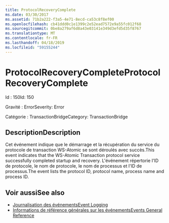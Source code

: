 ```yaml
---
title: ProtocolRecoveryComplete
ms.date: 03/30/2017
ms.assetid: 71b2a222-f3a5-4e71-8ecd-ca53c8f8ef00
ms.openlocfilehash: cb41ddd0c1e1399c2e52ead7572e9a55fc012f68
ms.sourcegitcommit: 0be8a279af6d8a43e03141e349d3efd5d35f8767
ms.translationtype: MT
ms.contentlocale: fr-FR
ms.lasthandoff: 04/18/2019
ms.locfileid: "59155244"
---
```

# <a name="protocolrecoverycomplete"></a><span data-ttu-id="8507f-102">ProtocolRecoveryComplete</span><span class="sxs-lookup"><span data-stu-id="8507f-102">ProtocolRecoveryComplete</span></span>
<span data-ttu-id="8507f-103">Id : 150</span><span class="sxs-lookup"><span data-stu-id="8507f-103">Id: 150</span></span>  
  
 <span data-ttu-id="8507f-104">Gravité : Error</span><span class="sxs-lookup"><span data-stu-id="8507f-104">Severity: Error</span></span>  
  
 <span data-ttu-id="8507f-105">Catégorie : TransactionBridge</span><span class="sxs-lookup"><span data-stu-id="8507f-105">Category: TransactionBridge</span></span>  
  
## <a name="description"></a><span data-ttu-id="8507f-106">Description</span><span class="sxs-lookup"><span data-stu-id="8507f-106">Description</span></span>  
 <span data-ttu-id="8507f-107">Cet événement indique que le démarrage et la récupération du service du protocole de transaction WS-Atomic se sont déroulés avec succès.</span><span class="sxs-lookup"><span data-stu-id="8507f-107">This event indicates that the WS-Atomic Transaction protocol service successfully completed startup and recovery.</span></span> <span data-ttu-id="8507f-108">L'événement répertorie l'ID de protocole, le nom de protocole, le nom de processus et l'ID de processus.</span><span class="sxs-lookup"><span data-stu-id="8507f-108">The event lists the protocol ID, protocol name, process name and process ID.</span></span>  
  
## <a name="see-also"></a><span data-ttu-id="8507f-109">Voir aussi</span><span class="sxs-lookup"><span data-stu-id="8507f-109">See also</span></span>

- [<span data-ttu-id="8507f-110">Journalisation des événements</span><span class="sxs-lookup"><span data-stu-id="8507f-110">Event Logging</span></span>](../../../../../docs/framework/wcf/diagnostics/event-logging/index.md)
- [<span data-ttu-id="8507f-111">Informations de référence générales sur les événements</span><span class="sxs-lookup"><span data-stu-id="8507f-111">Events General Reference</span></span>](../../../../../docs/framework/wcf/diagnostics/event-logging/events-general-reference.md)
